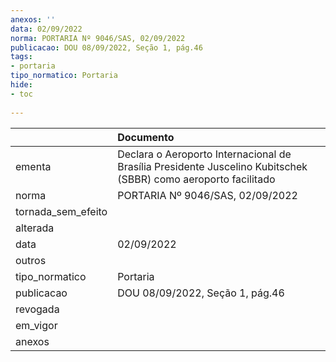 ```yaml
---
anexos: ''
data: 02/09/2022
norma: PORTARIA Nº 9046/SAS, 02/09/2022
publicacao: DOU 08/09/2022, Seção 1, pág.46
tags:
- portaria
tipo_normatico: Portaria
hide: 
- toc 
 
---
```


|                    | Documento                                                                                                      |
|:-------------------|:---------------------------------------------------------------------------------------------------------------|
| ementa             | Declara o Aeroporto Internacional de Brasília Presidente Juscelino Kubitschek (SBBR) como aeroporto facilitado |
| norma              | PORTARIA Nº 9046/SAS, 02/09/2022                                                                               |
| tornada_sem_efeito |                                                                                                                |
| alterada           |                                                                                                                |
| data               | 02/09/2022                                                                                                     |
| outros             |                                                                                                                |
| tipo_normatico     | Portaria                                                                                                       |
| publicacao         | DOU 08/09/2022, Seção 1, pág.46                                                                                |
| revogada           |                                                                                                                |
| em_vigor           |                                                                                                                |
| anexos             |                                                                                                                |